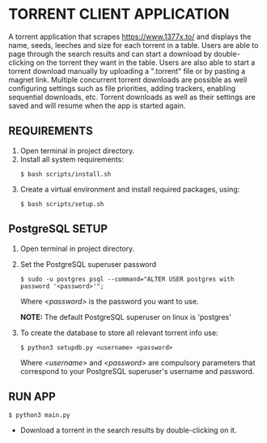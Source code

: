 # TORRENT CLIENT APPLICATION
A torrent application that scrapes https://www.1377x.to/ and displays the name, seeds, leeches and size for each torrent 
in a table. Users are able to page through the search results and can start a download by double-clicking on the torrent 
they want in the table. Users are also able to start a torrent download manually by uploading a ".torrent" file or by
pasting a magnet link. Multiple concurrent torrent downloads are possible as well configuring settings such as file 
priorities, adding trackers, enabling sequential downloads, etc. Torrent downloads as well as their settings are saved
and will resume when the app is started again.
## REQUIREMENTS
1. Open terminal in project directory.
2. Install all system requirements:
   ```
   $ bash scripts/install.sh
   ```
3. Create a virtual environment and install required packages, using:
   ```
   $ bash scripts/setup.sh
   ```

## PostgreSQL SETUP
1. Open terminal in project directory.
2. Set the PostgreSQL superuser password
   ```
   $ sudo -u postgres psql --command="ALTER USER postgres with password '<password>'";
   ```
   Where _\<password\>_ is the password you want to use.

   **NOTE:** The default PostgreSQL superuser on linux is 'postgres'


3. To create the database to store all relevant torrent info use:
    ```
    $ python3 setupdb.py <username> <password>
    ```
   Where _\<username\>_ and _\<password\>_ are compulsory parameters that correspond to your PostgreSQL superuser's username 
   and password.

## RUN APP
   ```
   $ python3 main.py
   ```

* Download a torrent in the search results by double-clicking on it.